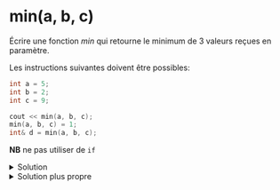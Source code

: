 # min(a, b, c)
Écrire une fonction *min* qui retourne le minimum de 3 valeurs reçues en paramètre.

Les instructions suivantes doivent être possibles:

~~~cpp
int a = 5;
int b = 2;
int c = 9;

cout << min(a, b, c);
min(a, b, c) = 1;
int& d = min(a, b, c);
~~~

**NB** ne pas utiliser de `if`

<details>
<summary>Solution</summary>

~~~cpp

int& min(int& a, int& b, int& c) {
      return a < c ? (a < b ? a : b) : (b < c ? b : c);
}

~~~

</details>

<details>
<summary>Solution plus propre</summary>

~~~cpp

int& min(int& a, int& b) {
   return a < b ? a : b;
}

int& min(int& a, int& b, int& c) {
   return min(a, min(b,c));
}

~~~

</details>
